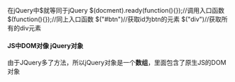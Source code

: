 在jQuery中$就等同于jQuery
$(docment).ready(function(){});//调用入口函数
$(function(){});//同上入口函数
$("#btn")//获取id为btn的元素
$("div")//获取所有的div元素

#### JS中DOM对像   jQuery对象
由于JQuery多了方法，所以jQuery对象是一个**数组**，里面包含了原生JS的DOM对象